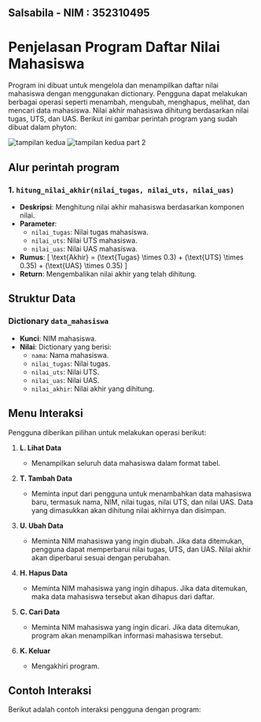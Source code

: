 ## Salsabila - NIM : 352310495
# Penjelasan Program Daftar Nilai Mahasiswa

Program ini dibuat untuk mengelola dan menampilkan daftar nilai mahasiswa dengan menggunakan dictionary. Pengguna dapat melakukan berbagai operasi seperti menambah, mengubah, menghapus, melihat, dan mencari data mahasiswa. Nilai akhir mahasiswa dihitung berdasarkan nilai tugas, UTS, dan UAS. Berikut ini gambar perintah program yang sudah dibuat dalam phyton:


![tampilan kedua](https://github.com/user-attachments/assets/48d05d9d-1991-405e-bfad-548cf79a5b11)
![tampilan kedua part 2](https://github.com/user-attachments/assets/f5e57947-f01a-4d0c-b969-e073a735e0e6)


## Alur perintah program

### 1. `hitung_nilai_akhir(nilai_tugas, nilai_uts, nilai_uas)`
- **Deskripsi**: Menghitung nilai akhir mahasiswa berdasarkan komponen nilai.
- **Parameter**:
  - `nilai_tugas`: Nilai tugas mahasiswa.
  - `nilai_uts`: Nilai UTS mahasiswa.
  - `nilai_uas`: Nilai UAS mahasiswa.
- **Rumus**:
  \[
  \text{Akhir} = (\text{Tugas} \times 0.3) + (\text{UTS} \times 0.35) + (\text{UAS} \times 0.35)
  \]
- **Return**: Mengembalikan nilai akhir yang telah dihitung.

## Struktur Data

### Dictionary `data_mahasiswa`
- **Kunci**: NIM mahasiswa.
- **Nilai**: Dictionary yang berisi:
  - `nama`: Nama mahasiswa.
  - `nilai_tugas`: Nilai tugas.
  - `nilai_uts`: Nilai UTS.
  - `nilai_uas`: Nilai UAS.
  - `nilai_akhir`: Nilai akhir yang dihitung.

## Menu Interaksi

Pengguna diberikan pilihan untuk melakukan operasi berikut:

1. **L. Lihat Data**
   - Menampilkan seluruh data mahasiswa dalam format tabel.

2. **T. Tambah Data**
   - Meminta input dari pengguna untuk menambahkan data mahasiswa baru, termasuk nama, NIM, nilai tugas, nilai UTS, dan nilai UAS. Data yang dimasukkan akan dihitung nilai akhirnya dan disimpan.

3. **U. Ubah Data**
   - Meminta NIM mahasiswa yang ingin diubah. Jika data ditemukan, pengguna dapat memperbarui nilai tugas, UTS, dan UAS. Nilai akhir akan diperbarui sesuai dengan perubahan.

4. **H. Hapus Data**
   - Meminta NIM mahasiswa yang ingin dihapus. Jika data ditemukan, maka data mahasiswa tersebut akan dihapus dari daftar.

5. **C. Cari Data**
   - Meminta NIM mahasiswa yang ingin dicari. Jika data ditemukan, program akan menampilkan informasi mahasiswa tersebut.

6. **K. Keluar**
   - Mengakhiri program.

## Contoh Interaksi

Berikut adalah contoh interaksi pengguna dengan program:
